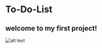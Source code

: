 # To-Do-List
## welcome to my first project!
![alt text](https://media4.giphy.com/media/igi0dS20WxPJvroIgW/200.gif)